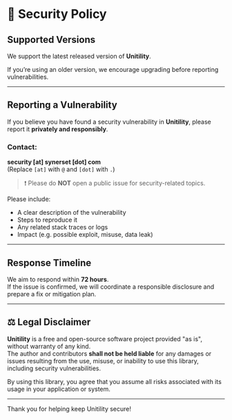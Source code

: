 # 🔐 Security Policy

## Supported Versions

We support the latest released version of **Unitility**.

If you’re using an older version, we encourage upgrading before reporting vulnerabilities.

---

## Reporting a Vulnerability

If you believe you have found a security vulnerability in **Unitility**, please report it **privately and responsibly**.

### Contact:

**security [at] synerset [dot] com**  
(Replace `[at]` with `@` and `[dot]` with `.`)

> ❗ Please do **NOT** open a public issue for security-related topics.

Please include:
- A clear description of the vulnerability
- Steps to reproduce it
- Any related stack traces or logs
- Impact (e.g. possible exploit, misuse, data leak)

---

##  Response Timeline

We aim to respond within **72 hours**.  
If the issue is confirmed, we will coordinate a responsible disclosure and prepare a fix or mitigation plan.

---

## ⚖️ Legal Disclaimer

**Unitility** is a free and open-source software project provided "as is", without warranty of any kind.  
The author and contributors **shall not be held liable** for any damages or issues resulting from the use, misuse, or inability to use this library, including security vulnerabilities.

By using this library, you agree that you assume all risks associated with its usage in your application or system.

---

Thank you for helping keep Unitility secure!
